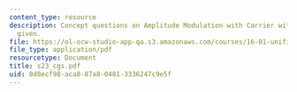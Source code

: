 ```yaml
---
content_type: resource
description: Concept questions on Amplitude Modulation with Carrier with their answers
  given.
file: https://ol-ocw-studio-app-qa.s3.amazonaws.com/courses/16-01-unified-engineering-i-ii-iii-iv-fall-2005-spring-2006/8d8ecf98aca887a804813336247c9e5f_s23_cgs.pdf
file_type: application/pdf
resourcetype: Document
title: s23_cgs.pdf
uid: 8d8ecf98-aca8-87a8-0481-3336247c9e5f
---
```


